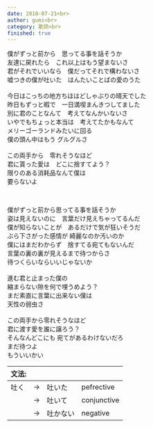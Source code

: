 ```yaml
---
date: 2018-07-21<br>
author: gumi<br>
category: 歌詞<br>
finished: true
---
```


<p>僕がずっと前から　思ってる事を話そうか<br>
友達に戻れたら　これ以上はもう望まないさ<br>
君がそれでいいなら　僕だってそれで構わないさ<br>
嘘つきの僕が吐いた　はんたいことばの愛のうた<br>
<br>
今日はこっちの地方ちほはどしゃぶりの晴天でした<br>
昨日もずっと暇で　一日満喫まんきつしてました<br>
別に君のことなんて　考えてなんかいないさ<br>
いやでもちょっと本当は　考えてたかもなんて<br>
メリーゴーランドみたいに回る<br>
僕の頭ん中はもう グルグルさ<br>
<br>
この両手から　零れそうなほど<br>
君に貰った愛は　どこに捨すてよう？<br>
限りのある消耗品なんて僕は<br>
要らないよ</p>
<br>
<p>僕がずっと前から思ってる事を話そうか<br>
姿は見えないのに　言葉だけ見えちゃってるんだ<br>
僕が知らないことが　あるだけで気が狂いそうだ<br>
ぶら下さがった感情が 綺麗なのか汚いのか<br>
僕にはまだわからず　捨すてる宛てもないんだ<br>
言葉の裏の裏が見えるまで待つからさ<br>
待つくらいならいいじゃないか<br>
<br>
進む君と止まった僕の<br>
縮まらない隙を何で埋うめよう？<br>
まだ素直に言葉に出来ない僕は<br>
天性の弱虫さ<br>
<br>
この両手から零れそうなほど<br>
君に渡す愛を誰に譲ろう？<br>
そんなんどこにも 宛てがあるわけないだろ<br>
まだ待つよ<br>
もういいかい</p>


<table>
<thead>
<tr>
<th>文法:</th>
<th></th>
<th></th>
<th></th>
</tr>
</thead>
<tbody>
<tr>
<td>吐く</td>
<td>→</td>
<td>吐いた</td>
<td>pefrective</td>
</tr>
<tr>
<td></td>
<td>→</td>
<td>吐いて</td>
<td>conjunctive</td>
</tr>
<tr>
<td></td>
<td>→</td>
<td>吐かない</td>
<td>negative</td>
</tr>
</tbody>
</table>
